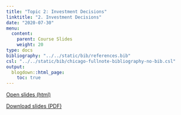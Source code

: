 ```yaml
---
title: "Topic 2: Investment Decisions"
linktitle: "2. Investment Decisions"
date: "2020-07-30"
menu:
  content:
    parent: Course Slides
    weight: 20
type: docs
bibliography: "../../static/bib/references.bib"
csl: "../../static/bib/chicago-fullnote-bibliography-no-bib.csl"
output:
  blogdown::html_page:
    toc: true
---
```


<a href="/slides/02-slide/02-slide.html" target="_blank"><span class="btn btn-primary btn-lg"><i class="fas fa-external-link-alt"></i>Open slides (html)</span> </a>


<a href="/slides/02-slide/02-slide.pdf" target="_blank"><span class="btn btn-primary btn-lg"><i class="far fa-file-pdf"></i>Download slides (PDF)</span></a>
